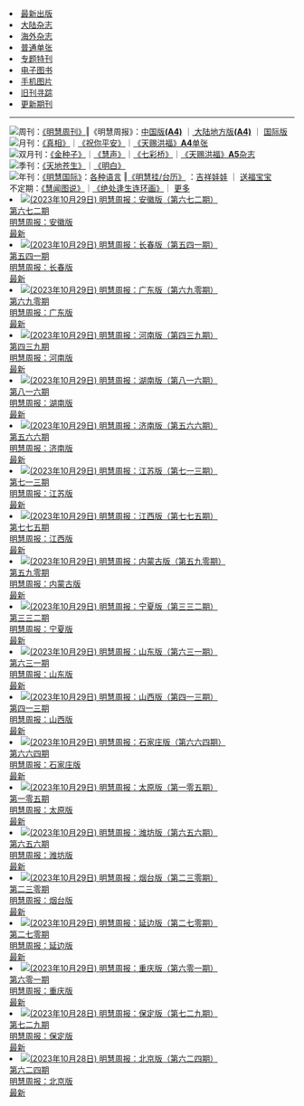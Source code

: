 <li><a href="/display.aspx?category_id=8">最新出版</a></li>
<li><a href="/category.aspx?category=mainland">大陆杂志</a></li>
<li><a href="/category.aspx?category=overseas">海外杂志</a></li>
<li><a href="/display.aspx?category_id=4&guige_id=3">普通单张</a></li>
<li><a href="/category.aspx?category=zhuanti">专题特刊</a></li>
<li><a href="/display.aspx?category_id=6&meijie_id=2">电子图书</a></li>
<li><a href="/display.aspx?qikan_type_id=11075">手机图片</a></li>
<li><a href="/display.aspx?category_id=5&zhouqi_id=6">旧刊寻踪</a></li>
<li><a href="/UpdatedArticles.aspx">更新期刊</a></li>

<hr />
<div><span><img class="menuicon" src="https://qikan.minghui.org/html/images/d7icon.png" />周刊：</span><span><a href="/display.aspx?qikan_type_id=5179">《明慧周刊》</a></span>‖<span>《明慧周报》</span>：<span><a href="/display.aspx?qikan_type_id=5178">中国版<b>(A4)</b></a> </span>
｜<span><a href="mainland.aspx"> 大陆地方版<b>(A4)</b></a> </span>
｜<span> <a href="/display.aspx?qikan_type_id=5151">国际版</a></span></div>
<div><span><img class="menuicon" src="https://qikan.minghui.org/html/images/d30icon.png" />月刊：</span><span><a href="/display.aspx?qikan_type_id=5240">《真相》</a></span>｜<span><a href="/display.aspx?qikan_type_id=11182">《祝你平安》</a></span>｜<span><a href="/display.aspx?qikan_type_id=5360&keyword=单张&contain=true">《天赐洪福》<b>A4</b>单张</a></span></div>
<div><span><img class="menuicon" src="https://qikan.minghui.org/html/images/d60icon.png" />双月刊：</span><span><a href="/display.aspx?qikan_type_id=7500">《金种子》</a></span>｜<span><a href="/display.aspx?qikan_type_id=5638">《慧声》</a></span>｜<span><a href="/display.aspx?qikan_type_id=7268">《七彩桥》</a></span>｜<span><a href="/display.aspx?qikan_type_id=5360&keyword=单张&contain=false">《天赐洪福》<b>A5</b>杂志</a> </span></div>
<div><span><img class="menuicon" src="https://qikan.minghui.org/html/images/d90icon.png" />季刊：</span><span><a href="/display.aspx?qikan_type_id=5139">《天地苍生》</a></span>｜<span><a href="/display.aspx?qikan_type_id=5140">《明白》</a></span></div>
<div><span><img class="menuicon" src="https://qikan.minghui.org/html/images/d365icon.png" />年刊：</span><span><a href="/display.aspx?qikan_type_id=10922">《明慧国际》</a></span>：<span><a href="/display.aspx?qikan_type_id=10922">各种语言</a> </span>
‖<span><a href="/display.aspx?category_id=6&meijie_id=3">《明慧挂/台历》</a> </span>：<span><a href="/display.aspx?category_id=6&meijie_id=3&keyword=吉祥娃娃">吉祥娃娃</a> </span>
｜<span> <a href="/display.aspx?category_id=6&meijie_id=3&keyword=送福宝宝">送福宝宝</a> </span></div>
<div><span>不定期：</span><span><a href="/display.aspx?qikan_type_id=11185">《慧闻图说》</a></span>｜<span><a href="/display.aspx?qikan_type_id=11131">《绝处逢生连环画》</a></span>｜<span> <a href="/display.aspx?category_id=6&meijie_id=3&keyword=other">更多</a> </span></div>




<li><a href="/qikan.aspx?id=210645" title="明慧周报：安徽版（第六七二期） ">
<img alt="(2023年10月29日) 明慧周报：安徽版（第六七二期） " src="https://qikan.minghui.org/mhqkpage/qikanimage/2023/10/28/mhzb_anhui_672_pdf-cover.png" />
<div class="annotation_over_cover_image">第六七二期</div>
<div class="annotation_over_cover_image_text">明慧周报：安徽版 </div>
<div class="annotation_background_wrapper_orange_strip"><span class="annotation_over_cover_image_orange_strip">最新</span></div>
</a></li>

<li><a href="/qikan.aspx?id=210644" title="明慧周报：长春版（第五四一期） ">
<img alt="(2023年10月29日) 明慧周报：长春版（第五四一期） " src="https://qikan.minghui.org/mhqkpage/qikanimage/2023/10/28/mhzb_changchun_541_pdf-cover.png" />
<div class="annotation_over_cover_image">第五四一期</div>
<div class="annotation_over_cover_image_text">明慧周报：长春版 </div>
<div class="annotation_background_wrapper_orange_strip"><span class="annotation_over_cover_image_orange_strip">最新</span></div>
</a></li>

<li><a href="/qikan.aspx?id=210642" title="明慧周报：广东版（第六九零期） ">
<img alt="(2023年10月29日) 明慧周报：广东版（第六九零期） " src="https://qikan.minghui.org/mhqkpage/qikanimage/2023/10/28/mhzb_guangdong_690_pdf-cover.png" />
<div class="annotation_over_cover_image">第六九零期</div>
<div class="annotation_over_cover_image_text">明慧周报：广东版 </div>
<div class="annotation_background_wrapper_orange_strip"><span class="annotation_over_cover_image_orange_strip">最新</span></div>
</a></li>

<li><a href="/qikan.aspx?id=210641" title="明慧周报：河南版（第四三九期） ">
<img alt="(2023年10月29日) 明慧周报：河南版（第四三九期） " src="https://qikan.minghui.org/mhqkpage/qikanimage/2023/10/28/mhzb_henan_439_pdf-cover.png" />
<div class="annotation_over_cover_image">第四三九期</div>
<div class="annotation_over_cover_image_text">明慧周报：河南版 </div>
<div class="annotation_background_wrapper_orange_strip"><span class="annotation_over_cover_image_orange_strip">最新</span></div>
</a></li>

<li><a href="/qikan.aspx?id=210640" title="明慧周报：湖南版（第八一六期） ">
<img alt="(2023年10月29日) 明慧周报：湖南版（第八一六期） " src="https://qikan.minghui.org/mhqkpage/qikanimage/2023/10/28/mhzb_hunan_816_pdf-cover.png" />
<div class="annotation_over_cover_image">第八一六期</div>
<div class="annotation_over_cover_image_text">明慧周报：湖南版 </div>
<div class="annotation_background_wrapper_orange_strip"><span class="annotation_over_cover_image_orange_strip">最新</span></div>
</a></li>

<li><a href="/qikan.aspx?id=210637" title="明慧周报：济南版（第五六六期） ">
<img alt="(2023年10月29日) 明慧周报：济南版（第五六六期） " src="https://qikan.minghui.org/mhqkpage/qikanimage/2023/10/28/mhzb_jinan_566_pdf-cover.png" />
<div class="annotation_over_cover_image">第五六六期</div>
<div class="annotation_over_cover_image_text">明慧周报：济南版 </div>
<div class="annotation_background_wrapper_orange_strip"><span class="annotation_over_cover_image_orange_strip">最新</span></div>
</a></li>

<li><a href="/qikan.aspx?id=210639" title="明慧周报：江苏版（第七一三期） ">
<img alt="(2023年10月29日) 明慧周报：江苏版（第七一三期） " src="https://qikan.minghui.org/mhqkpage/qikanimage/2023/10/28/mhzb_jiangsu_713_pdf-cover.png" />
<div class="annotation_over_cover_image">第七一三期</div>
<div class="annotation_over_cover_image_text">明慧周报：江苏版 </div>
<div class="annotation_background_wrapper_orange_strip"><span class="annotation_over_cover_image_orange_strip">最新</span></div>
</a></li>

<li><a href="/qikan.aspx?id=210638" title="明慧周报：江西版（第七七五期） ">
<img alt="(2023年10月29日) 明慧周报：江西版（第七七五期） " src="https://qikan.minghui.org/mhqkpage/qikanimage/2023/10/28/mhzb_jiangxi_775_pdf-cover.png" />
<div class="annotation_over_cover_image">第七七五期</div>
<div class="annotation_over_cover_image_text">明慧周报：江西版 </div>
<div class="annotation_background_wrapper_orange_strip"><span class="annotation_over_cover_image_orange_strip">最新</span></div>
</a></li>

<li><a href="/qikan.aspx?id=210636" title="明慧周报：内蒙古版（第五九零期） ">
<img alt="(2023年10月29日) 明慧周报：内蒙古版（第五九零期） " src="https://qikan.minghui.org/mhqkpage/qikanimage/2023/10/28/mhzb_neimenggu_590_pdf-cover.png" />
<div class="annotation_over_cover_image">第五九零期</div>
<div class="annotation_over_cover_image_text">明慧周报：内蒙古版 </div>
<div class="annotation_background_wrapper_orange_strip"><span class="annotation_over_cover_image_orange_strip">最新</span></div>
</a></li>

<li><a href="/qikan.aspx?id=210635" title="明慧周报：宁夏版（第三三二期） ">
<img alt="(2023年10月29日) 明慧周报：宁夏版（第三三二期） " src="https://qikan.minghui.org/mhqkpage/qikanimage/2023/10/28/mhzb_ningxia_332_pdf-cover.png" />
<div class="annotation_over_cover_image">第三三二期</div>
<div class="annotation_over_cover_image_text">明慧周报：宁夏版 </div>
<div class="annotation_background_wrapper_orange_strip"><span class="annotation_over_cover_image_orange_strip">最新</span></div>
</a></li>

<li><a href="/qikan.aspx?id=210634" title="明慧周报：山东版（第六三一期） ">
<img alt="(2023年10月29日) 明慧周报：山东版（第六三一期） " src="https://qikan.minghui.org/mhqkpage/qikanimage/2023/10/28/mhzb_shandong_631_pdf-cover.png" />
<div class="annotation_over_cover_image">第六三一期</div>
<div class="annotation_over_cover_image_text">明慧周报：山东版 </div>
<div class="annotation_background_wrapper_orange_strip"><span class="annotation_over_cover_image_orange_strip">最新</span></div>
</a></li>

<li><a href="/qikan.aspx?id=210633" title="明慧周报：山西版（第四一三期） ">
<img alt="(2023年10月29日) 明慧周报：山西版（第四一三期） " src="https://qikan.minghui.org/mhqkpage/qikanimage/2023/10/28/mhzb_shanxi_413_pdf-cover.png" />
<div class="annotation_over_cover_image">第四一三期</div>
<div class="annotation_over_cover_image_text">明慧周报：山西版 </div>
<div class="annotation_background_wrapper_orange_strip"><span class="annotation_over_cover_image_orange_strip">最新</span></div>
</a></li>

<li><a href="/qikan.aspx?id=210632" title="明慧周报：石家庄版（第六六四期） ">
<img alt="(2023年10月29日) 明慧周报：石家庄版（第六六四期） " src="https://qikan.minghui.org/mhqkpage/qikanimage/2023/10/28/mhzb_shijiazhuang_664_pdf-cover.png" />
<div class="annotation_over_cover_image">第六六四期</div>
<div class="annotation_over_cover_image_text">明慧周报：石家庄版 </div>
<div class="annotation_background_wrapper_orange_strip"><span class="annotation_over_cover_image_orange_strip">最新</span></div>
</a></li>

<li><a href="/qikan.aspx?id=210631" title="明慧周报：太原版（第一零五期） ">
<img alt="(2023年10月29日) 明慧周报：太原版（第一零五期） " src="https://qikan.minghui.org/mhqkpage/qikanimage/2023/10/28/mhzb_taiyuan_105_pdf-cover.png" />
<div class="annotation_over_cover_image">第一零五期</div>
<div class="annotation_over_cover_image_text">明慧周报：太原版 </div>
<div class="annotation_background_wrapper_orange_strip"><span class="annotation_over_cover_image_orange_strip">最新</span></div>
</a></li>

<li><a href="/qikan.aspx?id=210630" title="明慧周报：潍坊版（第六五六期） ">
<img alt="(2023年10月29日) 明慧周报：潍坊版（第六五六期） " src="https://qikan.minghui.org/mhqkpage/qikanimage/2023/10/28/mhzb_weifang_656_pdf-cover.png" />
<div class="annotation_over_cover_image">第六五六期</div>
<div class="annotation_over_cover_image_text">明慧周报：潍坊版 </div>
<div class="annotation_background_wrapper_orange_strip"><span class="annotation_over_cover_image_orange_strip">最新</span></div>
</a></li>

<li><a href="/qikan.aspx?id=210628" title="明慧周报：烟台版（第二三零期） ">
<img alt="(2023年10月29日) 明慧周报：烟台版（第二三零期） " src="https://qikan.minghui.org/mhqkpage/qikanimage/2023/10/28/mhzb_yantai_230_pdf-cover.png" />
<div class="annotation_over_cover_image">第二三零期</div>
<div class="annotation_over_cover_image_text">明慧周报：烟台版 </div>
<div class="annotation_background_wrapper_orange_strip"><span class="annotation_over_cover_image_orange_strip">最新</span></div>
</a></li>

<li><a href="/qikan.aspx?id=210629" title="明慧周报：延边版（第二七零期） ">
<img alt="(2023年10月29日) 明慧周报：延边版（第二七零期） " src="https://qikan.minghui.org/mhqkpage/qikanimage/2023/10/28/mhzb_yanbian_270_pdf-cover.png" />
<div class="annotation_over_cover_image">第二七零期</div>
<div class="annotation_over_cover_image_text">明慧周报：延边版 </div>
<div class="annotation_background_wrapper_orange_strip"><span class="annotation_over_cover_image_orange_strip">最新</span></div>
</a></li>

<li><a href="/qikan.aspx?id=210643" title="明慧周报：重庆版（第六零一期） ">
<img alt="(2023年10月29日) 明慧周报：重庆版（第六零一期） " src="https://qikan.minghui.org/mhqkpage/qikanimage/2023/10/28/mhzb_chongqing_601_pdf-cover.png" />
<div class="annotation_over_cover_image">第六零一期</div>
<div class="annotation_over_cover_image_text">明慧周报：重庆版 </div>
<div class="annotation_background_wrapper_orange_strip"><span class="annotation_over_cover_image_orange_strip">最新</span></div>
</a></li>

<li><a href="/qikan.aspx?id=210606" title="明慧周报：保定版（第七二九期） ">
<img alt="(2023年10月28日) 明慧周报：保定版（第七二九期） " src="https://qikan.minghui.org/mhqkpage/qikanimage/2023/10/27/mhzb_baoding_729_pdf-cover.png" />
<div class="annotation_over_cover_image">第七二九期</div>
<div class="annotation_over_cover_image_text">明慧周报：保定版 </div>
<div class="annotation_background_wrapper_orange_strip"><span class="annotation_over_cover_image_orange_strip">最新</span></div>
</a></li>

<li><a href="/qikan.aspx?id=210607" title="明慧周报：北京版（第六二四期） ">
<img alt="(2023年10月28日) 明慧周报：北京版（第六二四期） " src="https://qikan.minghui.org/mhqkpage/qikanimage/2023/10/27/mhzb_beijing_624_pdf-cover.png" />
<div class="annotation_over_cover_image">第六二四期</div>
<div class="annotation_over_cover_image_text">明慧周报：北京版 </div>
<div class="annotation_background_wrapper_orange_strip"><span class="annotation_over_cover_image_orange_strip">最新</span></div>
</a></li>
